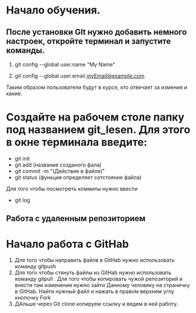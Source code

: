 # Начало обучения.

## После установки GIt нужно добавить немного настроек, откройте терминал и запустите команды.

1. git config --global user.name "My Name"

2. git config --global user.email myEmail@example.com

Таким образом пользователи будут в курсе, кто отвечает за измения и какие.

# Создайте на рабочем столе папку под названием git_lesen. Для этого в окне терминала введите:

* git init
* git add (название созданого фала)
* git commit -m "(Действие в файле)"
* git status (функция определяет сотстояние файла)

Для того чтобы посмотреть коммиты нужно ввести
* git log

## Работа с удаленным репозиторием

# Начало работа с GitHab

1. Для того чтобы направить файлв в GitHab нужно использовать команду gitpush
2. Для того чтобы стянуть файлы из GitHab нужно использовать команду gitpull
. Для того чтобы копировать чужой репозиторий и внести там изменения нужно зайти Данному человику на страничку в GitHab. Найти нужный файл и нажать в правом верхнем углу кнопочку Fork
4. ДАльше через Git clone копируем ссылку и ведем в ней работу.
